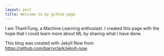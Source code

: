 ```yaml
---
layout: post
title: Welcome to my github page
---
```


I am ThanhTung, a Machine Learning enthusiast. I created this page with the hope that I could learn more about ML by sharing what I have done. 

This blog was created with Jekyll Now from https://github.com/barryclark/jekyll-now. 
